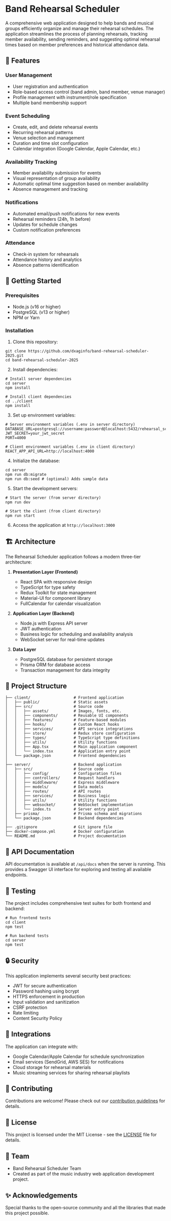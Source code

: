 # Band Rehearsal Scheduler

A comprehensive web application designed to help bands and musical groups efficiently organize and manage their rehearsal schedules. The application streamlines the process of planning rehearsals, tracking member availability, sending reminders, and suggesting optimal rehearsal times based on member preferences and historical attendance data.

## 🎵 Features

### User Management
- User registration and authentication
- Role-based access control (band admin, band member, venue manager)
- Profile management with instrument/role specification
- Multiple band membership support

### Event Scheduling
- Create, edit, and delete rehearsal events
- Recurring rehearsal patterns
- Venue selection and management
- Duration and time slot configuration
- Calendar integration (Google Calendar, Apple Calendar, etc.)

### Availability Tracking
- Member availability submission for events
- Visual representation of group availability
- Automatic optimal time suggestion based on member availability
- Absence management and tracking

### Notifications
- Automated email/push notifications for new events
- Rehearsal reminders (24h, 1h before)
- Updates for schedule changes
- Custom notification preferences

### Attendance
- Check-in system for rehearsals
- Attendance history and analytics
- Absence patterns identification

## 🚀 Getting Started

### Prerequisites
- Node.js (v16 or higher)
- PostgreSQL (v13 or higher)
- NPM or Yarn

### Installation

1. Clone this repository:
```
git clone https://github.com/dxaginfo/band-rehearsal-scheduler-2025.git
cd band-rehearsal-scheduler-2025
```

2. Install dependencies:
```
# Install server dependencies
cd server
npm install

# Install client dependencies
cd ../client
npm install
```

3. Set up environment variables:
```
# Server environment variables (.env in server directory)
DATABASE_URL=postgresql://username:password@localhost:5432/rehearsal_scheduler
JWT_SECRET=your_jwt_secret
PORT=4000

# Client environment variables (.env in client directory)
REACT_APP_API_URL=http://localhost:4000
```

4. Initialize the database:
```
cd server
npm run db:migrate
npm run db:seed # (optional) Adds sample data
```

5. Start the development servers:
```
# Start the server (from server directory)
npm run dev

# Start the client (from client directory)
npm run start
```

6. Access the application at `http://localhost:3000`

## 🏗️ Architecture

The Rehearsal Scheduler application follows a modern three-tier architecture:

1. **Presentation Layer (Frontend)**
   - React SPA with responsive design
   - TypeScript for type safety
   - Redux Toolkit for state management
   - Material-UI for component library
   - FullCalendar for calendar visualization

2. **Application Layer (Backend)**
   - Node.js with Express API server
   - JWT authentication
   - Business logic for scheduling and availability analysis
   - WebSocket server for real-time updates

3. **Data Layer**
   - PostgreSQL database for persistent storage
   - Prisma ORM for database access
   - Transaction management for data integrity

## 📁 Project Structure

```
├── client/                   # Frontend application
│   ├── public/               # Static assets
│   ├── src/                  # Source code
│   │   ├── assets/           # Images, fonts, etc.
│   │   ├── components/       # Reusable UI components
│   │   ├── features/         # Feature-based modules
│   │   ├── hooks/            # Custom React hooks
│   │   ├── services/         # API service integrations
│   │   ├── store/            # Redux store configuration
│   │   ├── types/            # TypeScript type definitions
│   │   ├── utils/            # Utility functions
│   │   ├── App.tsx           # Main application component
│   │   └── index.tsx         # Application entry point
│   └── package.json          # Frontend dependencies
│
├── server/                   # Backend application
│   ├── src/                  # Source code
│   │   ├── config/           # Configuration files
│   │   ├── controllers/      # Request handlers
│   │   ├── middleware/       # Express middleware
│   │   ├── models/           # Data models
│   │   ├── routes/           # API routes
│   │   ├── services/         # Business logic
│   │   ├── utils/            # Utility functions
│   │   ├── websocket/        # WebSocket implementation
│   │   └── index.ts          # Server entry point
│   ├── prisma/               # Prisma schema and migrations
│   └── package.json          # Backend dependencies
│
├── .gitignore                # Git ignore file
├── docker-compose.yml        # Docker configuration
└── README.md                 # Project documentation
```

## 📝 API Documentation

API documentation is available at `/api/docs` when the server is running. This provides a Swagger UI interface for exploring and testing all available endpoints.

## 🧪 Testing

The project includes comprehensive test suites for both frontend and backend:

```
# Run frontend tests
cd client
npm test

# Run backend tests
cd server
npm test
```

## 🔒 Security

This application implements several security best practices:

- JWT for secure authentication
- Password hashing using bcrypt
- HTTPS enforcement in production
- Input validation and sanitization
- CSRF protection
- Rate limiting
- Content Security Policy

## 🌟 Integrations

The application can integrate with:
- Google Calendar/Apple Calendar for schedule synchronization
- Email services (SendGrid, AWS SES) for notifications
- Cloud storage for rehearsal materials
- Music streaming services for sharing rehearsal playlists

## 🤝 Contributing

Contributions are welcome! Please check out our [contribution guidelines](CONTRIBUTING.md) for details.

## 📄 License

This project is licensed under the MIT License - see the [LICENSE](LICENSE) file for details.

## 👥 Team

- Band Rehearsal Scheduler Team
- Created as part of the music industry web application development project.

## ✨ Acknowledgements

Special thanks to the open-source community and all the libraries that made this project possible.